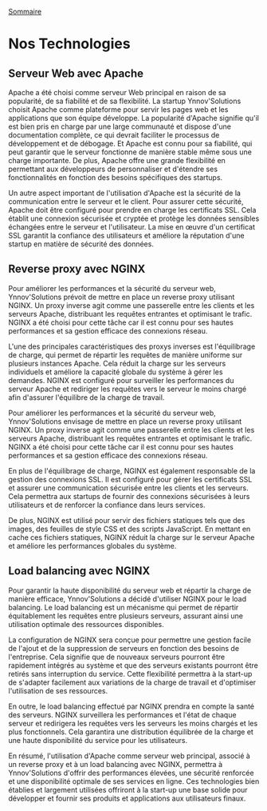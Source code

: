 [Sommaire](./README.md)



# Nos Technologies


## Serveur Web avec Apache

Apache a été choisi comme serveur Web principal en raison de sa popularité, de sa fiabilité et de sa flexibilité. La startup Ynnov'Solutions choisit Apache comme plateforme pour servir les pages web et les applications que son équipe développe. La popularité d'Apache signifie qu'il est bien pris en charge par une large communauté et dispose d'une documentation complète, ce qui devrait faciliter le processus de développement et de débogage. Et Apache est connu pour sa fiabilité, qui peut garantir que le serveur fonctionne de manière stable même sous une charge importante. De plus, Apache offre une grande flexibilité en permettant aux développeurs de personnaliser et d'étendre ses fonctionnalités en fonction des besoins spécifiques des startups.

Un autre aspect important de l'utilisation d'Apache est la sécurité de la communication entre le serveur et le client. Pour assurer cette sécurité, Apache doit être configuré pour prendre en charge les certificats SSL. Cela établit une connexion sécurisée et cryptée et protège les données sensibles échangées entre le serveur et l'utilisateur. La mise en œuvre d'un certificat SSL garantit la confiance des utilisateurs et améliore la réputation d'une startup en matière de sécurité des données.


## Reverse proxy avec NGINX

Pour améliorer les performances et la sécurité du serveur web, Ynnov'Solutions prévoit de mettre en place un reverse proxy utilisant NGINX. Un proxy inverse agit comme une passerelle entre les clients et les serveurs Apache, distribuant les requêtes entrantes et optimisant le trafic. NGINX a été choisi pour cette tâche car il est connu pour ses hautes performances et sa gestion efficace des connexions réseau.

L'une des principales caractéristiques des proxys inverses est l'équilibrage de charge, qui permet de répartir les requêtes de manière uniforme sur plusieurs instances Apache. Cela réduit la charge sur les serveurs individuels et améliore la capacité globale du système à gérer les demandes. NGINX est configuré pour surveiller les performances du serveur Apache et rediriger les requêtes vers le serveur le moins chargé afin d'assurer l'équilibre de la charge de travail.

Pour améliorer les performances et la sécurité du serveur web, Ynnov'Solutions envisage de mettre en place un reverse proxy utilisant NGINX. Un proxy inverse agit comme une passerelle entre les clients et les serveurs Apache, distribuant les requêtes entrantes et optimisant le trafic. NGINX a été choisi pour cette tâche car il est connu pour ses hautes performances et sa gestion efficace des connexions réseau.

En plus de l'équilibrage de charge, NGINX est également responsable de la gestion des connexions SSL. Il est configuré pour gérer les certificats SSL et assurer une communication sécurisée entre les clients et les serveurs. Cela permettra aux startups de fournir des connexions sécurisées à leurs utilisateurs et de renforcer la confiance dans leurs services.

De plus, NGINX est utilisé pour servir des fichiers statiques tels que des images, des feuilles de style CSS et des scripts JavaScript. En mettant en cache ces fichiers statiques, NGINX réduit la charge sur le serveur Apache et améliore les performances globales du système.


## Load balancing avec NGINX

Pour garantir la haute disponibilité du serveur web et répartir la charge de manière efficace, Ynnov'Solutions a décidé d'utiliser NGINX pour le load balancing. Le load balancing est un mécanisme qui permet de répartir équitablement les requêtes entre plusieurs serveurs, assurant ainsi une utilisation optimale des ressources disponibles.

La configuration de NGINX sera conçue pour permettre une gestion facile de l'ajout et de la suppression de serveurs en fonction des besoins de l'entreprise. Cela signifie que de nouveaux serveurs pourront être rapidement intégrés au système et que des serveurs existants pourront être retirés sans interruption du service. Cette flexibilité permettra à la start-up de s'adapter facilement aux variations de la charge de travail et d'optimiser l'utilisation de ses ressources.

En outre, le load balancing effectué par NGINX prendra en compte la santé des serveurs. NGINX surveillera les performances et l'état de chaque serveur et redirigera les requêtes vers les serveurs les moins chargés et les plus fonctionnels. Cela garantira une distribution équilibrée de la charge et une haute disponibilité du service pour les utilisateurs.

En résumé, l'utilisation d'Apache comme serveur web principal, associé à un reverse proxy et à un load balancing avec NGINX, permettra à Ynnov'Solutions d'offrir des performances élevées, une sécurité renforcée et une disponibilité optimale de ses services en ligne. Ces technologies bien établies et largement utilisées offriront à la start-up une base solide pour développer et fournir ses produits et applications aux utilisateurs finaux.




